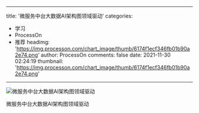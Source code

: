 
---
title: '微服务中台大数据AI架构图领域驱动'
categories: 
 - 学习
 - ProcessOn
 - 推荐
headimg: 'https://img.processon.com/chart_image/thumb/6174f1ecf346fb01b90a2e74.png'
author: ProcessOn
comments: false
date: 2021-11-30 02:24:19
thumbnail: 'https://img.processon.com/chart_image/thumb/6174f1ecf346fb01b90a2e74.png'
---

<div>   
<img class="thumb" alt="微服务中台大数据AI架构图领域驱动" src="https://img.processon.com/chart_image/thumb/6174f1ecf346fb01b90a2e74.png" referrerpolicy="no-referrer">
<p>微服务中台大数据AI架构图领域驱动</p>  
</div>
            